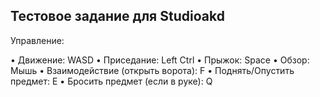 ## Тестовое задание для Studioakd

Управление:

• Движение: WASD
• Приседание: Left Ctrl
• Прыжок: Space
• Обзор: Мышь
• Взаимодействие (открыть ворота): F
• Поднять/Опустить предмет: E
• Бросить предмет (если в руке): Q 
